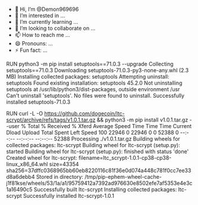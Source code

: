 - 👋 Hi, I’m @Demon969696
- 👀 I’m interested in ...
- 🌱 I’m currently learning ...
- 💞️ I’m looking to collaborate on ...
- 📫 How to reach me ...
- 😄 Pronouns: ...
- ⚡ Fun fact: ...

<!---
Demon969696/Demon969696 is a ✨ special ✨ repository because its `README.md` (this file) appears on your GitHub profile.
You can click the Preview link to take a look at your changes.
--->
RUN python3 -m pip install setuptools==71.0.3 --upgrade
Collecting setuptools==71.0.3
  Downloading setuptools-71.0.3-py3-none-any.whl (2.3 MB)
Installing collected packages: setuptools
  Attempting uninstall: setuptools
    Found existing installation: setuptools 45.2.0
    Not uninstalling setuptools at /usr/lib/python3/dist-packages, outside environment /usr
    Can't uninstall 'setuptools'. No files were found to uninstall.
Successfully installed setuptools-71.0.3

RUN curl -L -O https://github.com/dogecoin/ltc-scrypt/archive/refs/tags/v1.0.1.tar.gz  && python3 -m pip install v1.0.1.tar.gz --user
  % Total    % Received % Xferd  Average Speed   Time    Time     Time  Current
                                 Dload  Upload   Total   Spent    Left  Speed
100 22946    0 22946    0     0  52388      0 --:--:-- --:--:-- --:--:-- 52388
Processing ./v1.0.1.tar.gz
Building wheels for collected packages: ltc-scrypt
  Building wheel for ltc-scrypt (setup.py): started
  Building wheel for ltc-scrypt (setup.py): finished with status 'done'
  Created wheel for ltc-scrypt: filename=ltc_scrypt-1.0.1-cp38-cp38-linux_x86_64.whl size=43354 sha256=37dffc0368965bb60eb8220116c81f36e0d074a448c781f0cc7ee33d8a6debb4
  Stored in directory: /tmp/pip-ephem-wheel-cache-j1f81kse/wheels/53/1a/a1/95759412a7392ad976630e8502efe7af5353e4e3c1a16490c5
Successfully built ltc-scrypt
Installing collected packages: ltc-scrypt
Successfully installed ltc-scrypt-1.0.1

